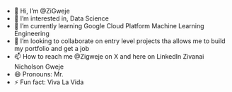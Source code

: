 - 👋 Hi, I’m @ZiGweje
- 👀 I’m interested in, Data Science 
- 🌱 I’m currently learning Google Cloud Platform Machine Learning Engineering 
- 💞️ I’m looking to collaborate on entry level projects tha allows me to build my portfolio and get a job
- 📫 How to reach me @Zigweje  on X and here on LinkedIn Zivanai Nicholson Gweje
- 😄 Pronouns: Mr. 
- ⚡ Fun fact: Viva La Vida

<!---
ZiGweje/ZiGweje is a ✨ special ✨ repository because its `README.md` (this file) appears on your GitHub profile.
You can click the Preview link to take a look at your changes.
--->
